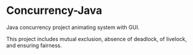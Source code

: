 # Concurrency-Java

Java concurrency project animating system with GUI. 

This project includes mutual exclusion, absence of deadlock, of livelock, and ensuring fairness.
